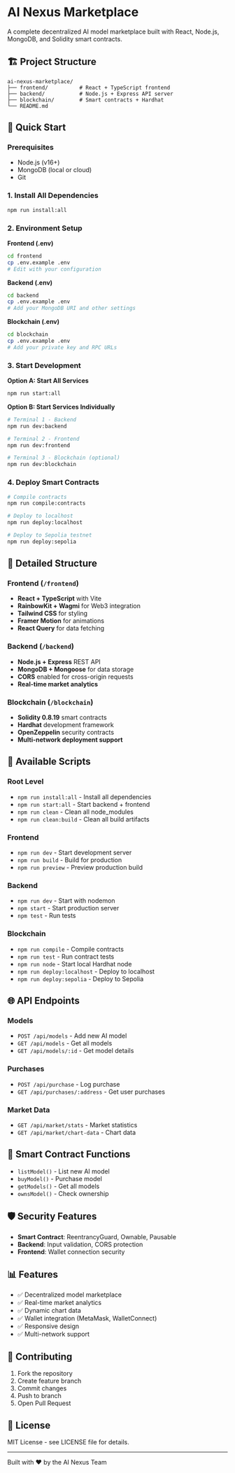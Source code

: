 # AI Nexus Marketplace

A complete decentralized AI model marketplace built with React, Node.js, MongoDB, and Solidity smart contracts.

## 🏗️ Project Structure

```
ai-nexus-marketplace/
├── frontend/          # React + TypeScript frontend
├── backend/           # Node.js + Express API server
├── blockchain/        # Smart contracts + Hardhat
└── README.md
```

## 🚀 Quick Start

### Prerequisites
- Node.js (v16+)
- MongoDB (local or cloud)
- Git

### 1. Install All Dependencies
```bash
npm run install:all
```

### 2. Environment Setup

**Frontend (.env)**
```bash
cd frontend
cp .env.example .env
# Edit with your configuration
```

**Backend (.env)**
```bash
cd backend
cp .env.example .env
# Add your MongoDB URI and other settings
```

**Blockchain (.env)**
```bash
cd blockchain
cp .env.example .env
# Add your private key and RPC URLs
```

### 3. Start Development

**Option A: Start All Services**
```bash
npm run start:all
```

**Option B: Start Services Individually**
```bash
# Terminal 1 - Backend
npm run dev:backend

# Terminal 2 - Frontend
npm run dev:frontend

# Terminal 3 - Blockchain (optional)
npm run dev:blockchain
```

### 4. Deploy Smart Contracts

```bash
# Compile contracts
npm run compile:contracts

# Deploy to localhost
npm run deploy:localhost

# Deploy to Sepolia testnet
npm run deploy:sepolia
```

## 📁 Detailed Structure

### Frontend (`/frontend`)
- **React + TypeScript** with Vite
- **RainbowKit + Wagmi** for Web3 integration
- **Tailwind CSS** for styling
- **Framer Motion** for animations
- **React Query** for data fetching

### Backend (`/backend`)
- **Node.js + Express** REST API
- **MongoDB + Mongoose** for data storage
- **CORS** enabled for cross-origin requests
- **Real-time market analytics**

### Blockchain (`/blockchain`)
- **Solidity 0.8.19** smart contracts
- **Hardhat** development framework
- **OpenZeppelin** security contracts
- **Multi-network deployment support**

## 🔧 Available Scripts

### Root Level
- `npm run install:all` - Install all dependencies
- `npm run start:all` - Start backend + frontend
- `npm run clean` - Clean all node_modules
- `npm run clean:build` - Clean all build artifacts

### Frontend
- `npm run dev` - Start development server
- `npm run build` - Build for production
- `npm run preview` - Preview production build

### Backend
- `npm run dev` - Start with nodemon
- `npm start` - Start production server
- `npm test` - Run tests

### Blockchain
- `npm run compile` - Compile contracts
- `npm run test` - Run contract tests
- `npm run node` - Start local Hardhat node
- `npm run deploy:localhost` - Deploy to localhost
- `npm run deploy:sepolia` - Deploy to Sepolia

## 🌐 API Endpoints

### Models
- `POST /api/models` - Add new AI model
- `GET /api/models` - Get all models
- `GET /api/models/:id` - Get model details

### Purchases
- `POST /api/purchase` - Log purchase
- `GET /api/purchases/:address` - Get user purchases

### Market Data
- `GET /api/market/stats` - Market statistics
- `GET /api/market/chart-data` - Chart data

## 🔐 Smart Contract Functions

- `listModel()` - List new AI model
- `buyModel()` - Purchase model
- `getModels()` - Get all models
- `ownsModel()` - Check ownership

## 🛡️ Security Features

- **Smart Contract**: ReentrancyGuard, Ownable, Pausable
- **Backend**: Input validation, CORS protection
- **Frontend**: Wallet connection security

## 📊 Features

- ✅ Decentralized model marketplace
- ✅ Real-time market analytics
- ✅ Dynamic chart data
- ✅ Wallet integration (MetaMask, WalletConnect)
- ✅ Responsive design
- ✅ Multi-network support

## 🤝 Contributing

1. Fork the repository
2. Create feature branch
3. Commit changes
4. Push to branch
5. Open Pull Request

## 📄 License

MIT License - see LICENSE file for details.

---

Built with ❤️ by the AI Nexus Team